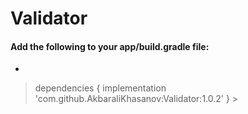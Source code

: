 # Validator
#### Add the following to your app/build.gradle file:

*


>   dependencies {
	        implementation 'com.github.AkbaraliKhasanov:Validator:1.0.2'
	} >

